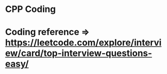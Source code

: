# CPP Coding
# Coding reference => https://leetcode.com/explore/interview/card/top-interview-questions-easy/